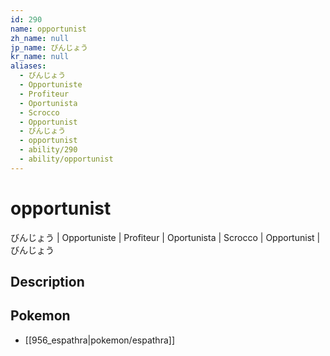 ```yaml
---
id: 290
name: opportunist
zh_name: null
jp_name: びんじょう
kr_name: null
aliases:
  - びんじょう
  - Opportuniste
  - Profiteur
  - Oportunista
  - Scrocco
  - Opportunist
  - びんじょう
  - opportunist
  - ability/290
  - ability/opportunist
---
```

# opportunist

びんじょう | Opportuniste | Profiteur | Oportunista | Scrocco | Opportunist | びんじょう

## Description



## Pokemon

- [[956_espathra|pokemon/espathra]]

